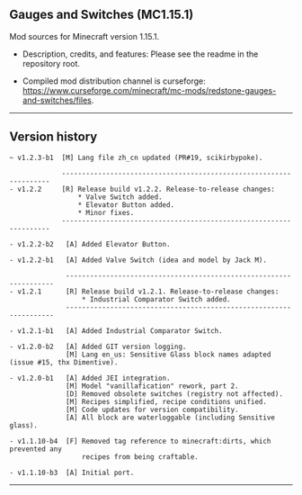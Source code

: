 
## Gauges and Switches (MC1.15.1)

Mod sources for Minecraft version 1.15.1.

- Description, credits, and features: Please see the readme in the repository root.

- Compiled mod distribution channel is curseforge: https://www.curseforge.com/minecraft/mc-mods/redstone-gauges-and-switches/files.

----
## Version history

    ~ v1.2.3-b1  [M] Lang file zh_cn updated (PR#19, scikirbypoke).

                 -------------------------------------------------------------------
    - v1.2.2     [R] Release build v1.2.2. Release-to-release changes:
                     * Valve Switch added.
                     * Elevator Button added.
                     * Minor fixes.
                 -------------------------------------------------------------------

    - v1.2.2-b2   [A] Added Elevator Button.

    - v1.2.2-b1   [A] Added Valve Switch (idea and model by Jack M).

                  -------------------------------------------------------------------
    - v1.2.1      [R] Release build v1.2.1. Release-to-release changes:
                      * Industrial Comparator Switch added.
                  -------------------------------------------------------------------

    - v1.2.1-b1   [A] Added Industrial Comparator Switch.

    - v1.2.0-b2   [A] Added GIT version logging.
                  [M] Lang en_us: Sensitive Glass block names adapted (issue #15, thx Dimentive).

    - v1.2.0-b1   [A] Added JEI integration.
                  [M] Model "vanillafication" rework, part 2.
                  [D] Removed obsolete switches (registry not affected).
                  [M] Recipes simplified, recipe conditions unified.
                  [M] Code updates for version compatibility.
                  [A] All block are waterloggable (including Sensitive glass).

    - v1.1.10-b4  [F] Removed tag reference to minecraft:dirts, which prevented any
                      recipes from being craftable.

    - v1.1.10-b3  [A] Initial port.

----
